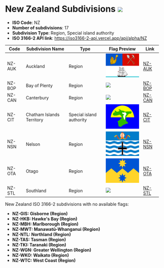 # New Zealand Subdivisions ![](https://flagcdn.com/h40/nz.png)

- **ISO Code**: NZ
- **Number of subdivisions**: 17
- **Subdivision Type**: Region, Special island authority
- **ISO 3166-2 API link**: https://iso3166-2-api.vercel.app/api/alpha/NZ

| Code  | Subdivision Name         | Type | Flag Preview | Link |
|-------|--------------------------|--------------| -------------- |----------|
| NZ-AUK | Auckland | Region | <img src='https://raw.githubusercontent.com/amckenna41/iso3166-flag-icons/main/iso3166-2-icons/NZ/NZ-AUK.svg' height='80'> | [NZ-AUK](https://github.com/amckenna41/iso3166-flag-icons/blob/main/iso3166-2-icons/NZ/NZ-AUK.svg) |
| NZ-BOP | Bay of Plenty | Region | <img src='None' height='80'> | [NZ-BOP](https://github.com/amckenna41/iso3166-flag-icons/blob/main/iso3166-2-icons/NZ/NZ-BOP.png) |
| NZ-CAN | Canterbury | Region | <img src='None' height='80'> | [NZ-CAN](https://github.com/amckenna41/iso3166-flag-icons/blob/main/iso3166-2-icons/NZ/NZ-CAN.png) |
| NZ-CIT | Chatham Islands Territory | Special island authority | <img src='https://raw.githubusercontent.com/amckenna41/iso3166-flag-icons/main/iso3166-2-icons/NZ/NZ-CIT.svg' height='80'> | [NZ-CIT](https://github.com/amckenna41/iso3166-flag-icons/blob/main/iso3166-2-icons/NZ/NZ-CIT.svg) |
| NZ-NSN | Nelson | Region | <img src='https://raw.githubusercontent.com/amckenna41/iso3166-flag-icons/main/iso3166-2-icons/NZ/NZ-NSN.svg' height='80'> | [NZ-NSN](https://github.com/amckenna41/iso3166-flag-icons/blob/main/iso3166-2-icons/NZ/NZ-NSN.svg) |
| NZ-OTA | Otago | Region | <img src='https://raw.githubusercontent.com/amckenna41/iso3166-flag-icons/main/iso3166-2-icons/NZ/NZ-OTA.svg' height='80'> | [NZ-OTA](https://github.com/amckenna41/iso3166-flag-icons/blob/main/iso3166-2-icons/NZ/NZ-OTA.svg) |
| NZ-STL | Southland | Region | <img src='None' height='80'> | [NZ-STL](https://github.com/amckenna41/iso3166-flag-icons/blob/main/iso3166-2-icons/NZ/NZ-STL.png) |

New Zealand ISO 3166-2 subdivisions with no available flags:

* **NZ-GIS: Gisborne (Region)**
* **NZ-HKB: Hawke's Bay (Region)**
* **NZ-MBH: Marlborough (Region)**
* **NZ-MWT: Manawatū-Whanganui (Region)**
* **NZ-NTL: Northland (Region)**
* **NZ-TAS: Tasman (Region)**
* **NZ-TKI: Taranaki (Region)**
* **NZ-WGN: Greater Wellington (Region)**
* **NZ-WKO: Waikato (Region)**
* **NZ-WTC: West Coast (Region)**